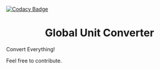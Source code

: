 
[![Codacy Badge](https://api.codacy.com/project/badge/Grade/3035fe973a2441ddab453b91787cf114)](https://app.codacy.com/manual/Eliabe45/global-unit-converter?utm_source=github.com&utm_medium=referral&utm_content=Eliabe45/global-unit-converter&utm_campaign=Badge_Grade_Dashboard)

<h1 align="center">Global Unit Converter</h1>

Convert Everything!

Feel free to contribute.
